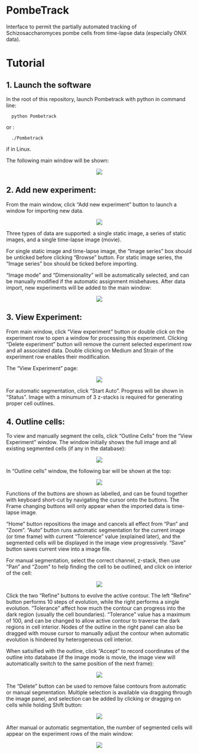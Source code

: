 # PombeTrack
Interface to permit the partially automated tracking of Schizosaccharomyces pombe cells from time-lapse data (especially ONIX data).
# Tutorial

## 1. Launch the software
In the root of this repository, launch Pombetrack with python in command line:
```
  python Pombetrack
```

or :
```
  ./Pombetrack 
```

if in Linux.

The following main window will be shown:

<p align="center"><img src="./tutorial/main1.PNG" /></p>

## 2. Add new experiment:

From the main window, click “Add new experiment” button to launch a window for importing new data.

<p align="center"><img src="./tutorial/new_experiment.PNG" /></p>

Three types of data are supported: a single static image, a series of static images, and a single time-lapse image (movie). 

For single static image and time-lapse image, the “Image series” box should be unticked before clicking “Browse” button. For static image series, the “Image series” box should be ticked before importing.

“Image mode” and “Dimensionality” will be automatically selected, and can be manually modified if the automatic assignment misbehaves.
After data import, new experiments will be added to the main window:

<p align="center"><img src="./tutorial/main2.PNG" /></p>

## 3. View Experiment:

From main window, click “View experiment” button or double click on the experiment row to open a window for processing this experiment. Clicking “Delete experiment” button will remove the current selected experiment row and all associated data. Double clicking on Medium and Strain of the experiment row enables their modification.

The “View Experiment” page:

<p align="center"><img src="./tutorial/experiment.PNG" /></p>

For automatic segmentation, click “Start Auto”. Progress will be shown in “Status”. Image with a minumum of 3 z-stacks is required for generating proper cell outlines. 

## 4. Outline cells:

To view and manually segment the cells, click “Outline Cells” from the “View Experiment” window. The window initially shows the full image and all existing segmented cells (if any in the database):

<p align="center"><img src="./tutorial/outline2.png" /></p>

In “Outline cells” window, the following bar will be shown at the top:

<p align="center"><img src="./tutorial/outline1.png" /></p>

Functions of the buttons are shown as labelled, and can be found together with keyboard short-cut by navigating the cursor onto the buttons. The Frame changing buttons will only appear when the imported data is time-lapse image.

“Home” button repositions the image and cancels all effect from “Pan” and “Zoom”. “Auto” button runs automatic segmentation for the current image (or time frame) with current “Tolerence” value (explained later), and the segmented cells will be displayed in the image view progressively. “Save” button saves current view into a image file. 

For manual segmentation, select the correct channel, z-stack, then use “Pan” and “Zoom” to help finding the cell to be outlined, and click on interior of the cell:

<p align="center"><img src="./tutorial/outline3.png" /></p>

Click the two “Refine” buttons to evolve the active contour. The left “Refine” button performs 10 steps of evolution, while the right performs a single evolution. “Tolerance” affect how much the contour can progress into the dark region (usually the cell boundaries). “Tolerance” value has a maximum of 100, and can be changed to allow active contour to traverse the dark regions in cell interior. Nodes of the outline in the right panel can also be dragged with mouse cursor to manually adjust the contour when automatic evolution is hindered by heterogeneous cell interior. 

When satisified with the outline, click “Accept” to record coordinates of the outline into database (if the image mode is movie, the image view will automatically switch to the same position of the next frame):

<p align="center"><img src="./tutorial/outline4.png" /></p>

The “Delete” button can be used to remove false contours from automatic or manual segmentation. Multiple selection is available via dragging through the image panel, and selection can be added by clicking or dragging on cells while holding Shift button:

<p align="center"><img src="./tutorial/outline5.png" /></p>

After manual or automatic segmentation, the number of segmented cells will appear on the experiment rows of the main window:

<p align="center"><img src="./tutorial/main3.PNG" /></p>
